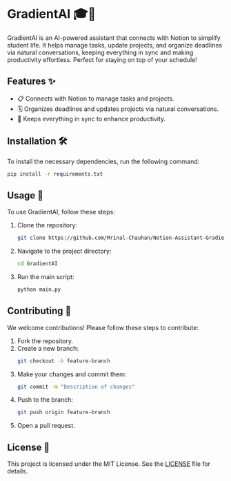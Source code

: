 # GradientAI 🎓🤖

GradientAI is an AI-powered assistant that connects with Notion to simplify student life. It helps manage tasks, update projects, and organize deadlines via natural conversations, keeping everything in sync and making productivity effortless. Perfect for staying on top of your schedule!

## Features ✨

- 📋 Connects with Notion to manage tasks and projects.
- 🗓️ Organizes deadlines and updates projects via natural conversations.
- 🔄 Keeps everything in sync to enhance productivity.

## Installation 🛠️

To install the necessary dependencies, run the following command:

```bash
pip install -r requirements.txt
```

## Usage 🚀

To use GradientAI, follow these steps:

1. Clone the repository:
    ```bash
    git clone https://github.com/Mrinal-Chauhan/Notion-Assistant-GradientAI.git
    ```
2. Navigate to the project directory:
    ```bash
    cd GradientAI
    ```
3. Run the main script:
    ```bash
    python main.py
    ```

## Contributing 🤝

We welcome contributions! Please follow these steps to contribute:

1. Fork the repository.
2. Create a new branch:
    ```bash
    git checkout -b feature-branch
    ```
3. Make your changes and commit them:
    ```bash
    git commit -m "Description of changes"
    ```
4. Push to the branch:
    ```bash
    git push origin feature-branch
    ```
5. Open a pull request.

## License 📄

This project is licensed under the MIT License. See the [LICENSE](LICENSE) file for details.
